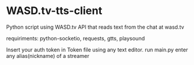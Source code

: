 # WASD.tv-tts-client
Python script using WASD.tv API that reads text from the chat at wasd.tv

requiriments: python-socketio, requests, gtts, playsound


Insert your auth token in Token file using any text editor.
run main.py
enter any alias(nickname) of a streamer
